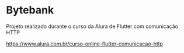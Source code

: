# Bytebank

Projeto realizado durante o curso da Alura de Flutter com comunicação HTTP

https://www.alura.com.br/curso-online-flutter-comunicacao-http
